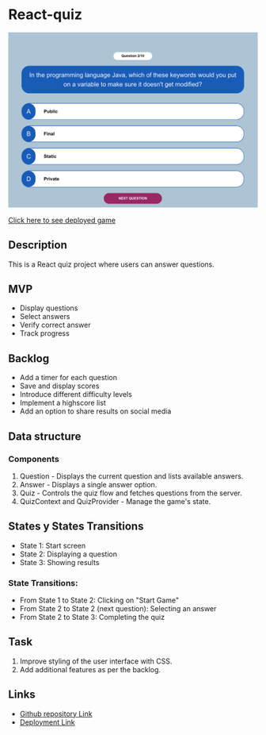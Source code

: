 # React-quiz

![React-quiz](./assets/React-quiz.png)


[Click here to see deployed game](https://alexanderalexy.github.io/react-quiz/)

## Description
This is a React quiz project where users can answer questions.


## MVP
- Display questions
- Select answers
- Verify correct answer
- Track progress


## Backlog
- Add a timer for each question
- Save and display scores
- Introduce different difficulty levels
- Implement a highscore list
- Add an option to share results on social media


## Data structure
### Components
1. Question - Displays the current question and lists available answers.
2. Answer - Displays a single answer option.
3. Quiz - Controls the quiz flow and fetches questions from the server.
4. QuizContext and QuizProvider - Manage the game's state.


## States y States Transitions
- State 1: Start screen
- State 2: Displaying a question
- State 3: Showing results

### State Transitions:

- From State 1 to State 2: Clicking on "Start Game"
- From State 2 to State 2 (next question): Selecting an answer
- From State 2 to State 3: Completing the quiz


## Task
1. Improve styling of the user interface with CSS.
2. Add additional features as per the backlog.


## Links
- [Github repository Link](https://github.com/alexanderalexy/react-quiz)
- [Deployment Link](https://alexanderalexy.github.io/react-quiz/)
